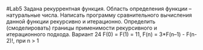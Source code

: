 #Lab5
Задана рекуррентная функция. Область определения функции – натуральные числа. Написать программу сравнительного вычисления данной функции рекурсивно и итерационно. Определить (смоделировать) границы применимости рекурсивного и итерационного подхода. 
Вариант 24
F(0) = F(1) = 11, F(n) = 3*F(n–1) - F(n-2)!, при n > 1
